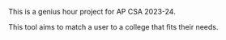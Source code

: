 This is a genius hour project for AP CSA 2023-24. 

This tool aims to match a user to a college that fits their needs.
